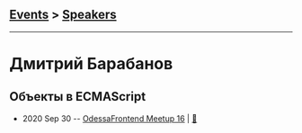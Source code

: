 ## [Events](../README.md) > [Speakers](../speakers.md)
---

# Дмитрий Барабанов

## Объекты в ECMAScript
- 2020 Sep 30 -- [OdessaFrontend Meetup 16](https://youtu.be/Nv3Kn7TMMjk)  | [:notebook:](https://www.slideshare.net/odessafrontend/ecmascript-odessafrontend-meetup-16)  
